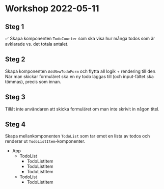 # Workshop 2022-05-11

## Steg 1

✅ Skapa komponenten `TodoCounter` som ska visa hur många todos som är avklarade vs. det totala antalet.

## Steg 2

Skapa komponenten `AddNewTodoForm` och flytta all logik + rendering till den. När man skickar formuläret ska en ny todo läggas till (och input-fältet ska tömmas), precis som innan.

## Steg 3

Tillåt inte användaren att skicka formuläret om man inte skrivit in någon titel.

## Steg 4

Skapa mellankomponenten `TodoList` som tar emot en lista av todos och renderar ut `TodoListItem`-komponenter.

- App
  - TodoList
    - TodoListItem
    - TodoListItem
    - TodoListItem
  - TodoList
    - TodoListItem
